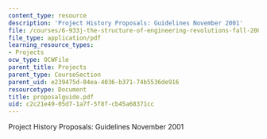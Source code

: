 ```yaml
---
content_type: resource
description: 'Project History Proposals: Guidelines November 2001'
file: /courses/6-933j-the-structure-of-engineering-revolutions-fall-2001/c2c21e4905d71a7f5f8fcb45a68371cc_proposalguide.pdf
file_type: application/pdf
learning_resource_types:
- Projects
ocw_type: OCWFile
parent_title: Projects
parent_type: CourseSection
parent_uid: e239475d-04ea-4036-b371-74b5536de916
resourcetype: Document
title: proposalguide.pdf
uid: c2c21e49-05d7-1a7f-5f8f-cb45a68371cc
---
```

Project History Proposals: Guidelines November 2001

